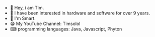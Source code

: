 - 👋 Hey, i am Tim.
- 👀 I have been interested in hardware and software for over 9 years.
- 🌱 I'm Smart.
- 😁 My YouTube Channel: Timsolol
- ⌨ programming languages: Java, Javascript, Phyton
